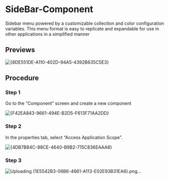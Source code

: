# SideBar-Component
Sidebar menu powered by a customizable collection and color configuration variables. This menu format is easy to replicate and expandable for use in other applications in a simplified manner

## Previews

![{8DE551DE-A110-402D-94A5-4392B635C5E3}](https://github.com/user-attachments/assets/d2dbaa20-58a0-4c32-8501-553f57067d3b)


## Procedure

### Step 1

Go to the “Component” screen and create a new component

![{F42EA843-9661-494E-B2D5-F613F71AA2DD}](https://github.com/user-attachments/assets/24d5ee3b-1115-4992-a15e-a65d6fd44e91)


### Step 2

In the properties tab, select “Access Application Scope”.

![{4DB7B84C-88CE-4640-B9B2-715C836EAAA8}](https://github.com/user-attachments/assets/689ae983-e4c3-42f0-9f6c-4f58e8d9dd7c)

### Step 3


![Uploading {1E5542B3-06B6-4661-A113-E02E93B31EA6}.png…]()
